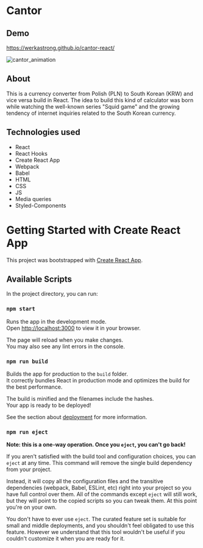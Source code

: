 # Cantor 

## Demo
https://werkastrong.github.io/cantor-react/

![cantor_animation](https://github.com/WerkaStrong/cantor-react/assets/98229283/ea742283-b082-4d27-9f65-d95c73f849f3)

## About
This is a currency converter from Polish (PLN) to South Korean (KRW) and vice versa build in React. The idea to build this kind of calculator was born while watching the well-known series "Squid game" and the growing tendency of internet inquiries related to the South Korean currency.

## Technologies used
<ul>
  <li>React</li>
  <li>React Hooks</li>
  <li>Create React App</li>
  <li>Webpack</li>
  <li>Babel</li>
  <li>HTML</li>
  <li>CSS</li>
  <li>JS</li>
  <li>Media queries</li>
  <li>Styled-Components</li>
  
</ul>

# Getting Started with Create React App

This project was bootstrapped with [Create React App](https://github.com/facebook/create-react-app).
## Available Scripts

In the project directory, you can run:

### `npm start`

Runs the app in the development mode.\
Open [http://localhost:3000](http://localhost:3000) to view it in your browser.

The page will reload when you make changes.\
You may also see any lint errors in the console.

### `npm run build`

Builds the app for production to the `build` folder.\
It correctly bundles React in production mode and optimizes the build for the best performance.

The build is minified and the filenames include the hashes.\
Your app is ready to be deployed!

See the section about [deployment](https://facebook.github.io/create-react-app/docs/deployment) for more information.

### `npm run eject`

**Note: this is a one-way operation. Once you `eject`, you can't go back!**

If you aren't satisfied with the build tool and configuration choices, you can `eject` at any time. This command will remove the single build dependency from your project.

Instead, it will copy all the configuration files and the transitive dependencies (webpack, Babel, ESLint, etc) right into your project so you have full control over them. All of the commands except `eject` will still work, but they will point to the copied scripts so you can tweak them. At this point you're on your own.

You don't have to ever use `eject`. The curated feature set is suitable for small and middle deployments, and you shouldn't feel obligated to use this feature. However we understand that this tool wouldn't be useful if you couldn't customize it when you are ready for it.
